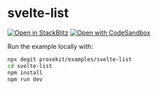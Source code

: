 # svelte-list

[![Open in StackBlitz](https://developer.stackblitz.com/img/open_in_stackblitz.svg)](https://stackblitz.com/github/prosekit/examples/tree/master/svelte-list)
[![Open with CodeSandbox](https://assets.codesandbox.io/github/button-edit-lime.svg)](https://codesandbox.io/p/sandbox/github/prosekit/examples/tree/master/svelte-list)

Run the example locally with:

```bash
npx degit prosekit/examples/svelte-list
cd svelte-list
npm install
npm run dev
```
